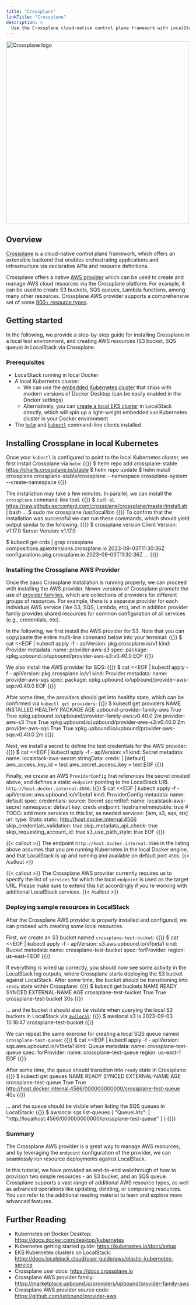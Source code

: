 ```yaml
---
title: "Crossplane"
linkTitle: "Crossplane"
description: >
  Use the Crossplane cloud-native control plane framework with LocalStack
---
```


<img src="logo-crossplane.svg" width="500px" alt="Crossplane logo">

## Overview

[Crossplane](https://www.crossplane.io) is a cloud-native control plane framework, which offers an extensible backend that enables orchestrating applications and infrastructure via declarative APIs and resource definitions.

Crossplane offers a native [AWS provider](https://github.com/upbound/provider-aws) which can be used to create and manage AWS cloud resources via the Crossplane platform.
For example, it can be used to create S3 buckets, SQS queues, Lambda functions, among many other resources.
Crossplane AWS provider supports a comprehensive set of some [900+ resource types](https://marketplace.upbound.io/providers/upbound/provider-aws).

## Getting started

In the following, we provide a step-by-step guide for installing Crossplane in a local test environment, and creating AWS resources (S3 bucket, SQS queue) in LocalStack via Crossplane.

### Prerequisites

* LocalStack running in local Docker
* A local Kubernetes cluster:
  * We can use the [embedded Kubernetes cluster](https://docs.docker.com/desktop/kubernetes) that ships with modern versions of Docker Desktop (can be easily enabled in the Docker settings)
  * Alternatively, you can [create a local EKS cluster](https://docs.localstack.cloud/user-guide/aws/elastic-kubernetes-service/#create-an-embedded-kubernetes-cluster) in LocalStack directly, which will spin up a light-weight embedded `k3d` Kubernetes cluster in your Docker environment
* The [`helm`](https://helm.sh) and [`kubectl`](https://kubernetes.io/docs/tasks/tools/#kubectl) command-line clients installed

## Installing Crossplane in local Kubernetes

Once your `kubectl` is configured to point to the local Kubernetes cluster, we first install Crossplane via `helm`:
{{<command>}}
$ helm repo add crossplane-stable https://charts.crossplane.io/stable
$ helm repo update
$ helm install crossplane crossplane-stable/crossplane --namespace crossplane-system --create-namespace
{{</command>}}

The installation may take a few minutes.
In parallel, we can install the `crossplane` command-line tool.
{{<command>}}
$ curl -sL https://raw.githubusercontent.com/crossplane/crossplane/master/install.sh | bash
<disable-copy>...</disable-copy>
$ sudo mv crossplane /usr/local/bin
{{</command>}}
To confirm that the installation was successful we can run these commands, which should yield output similar to the following:
{{<command>}}
$ crossplane version
<disable-copy>Client Version: v1.17.0
Server Version: v1.17.0</disable-copy>

$ kubectl get crds | grep crossplane
<disable-copy>compositions.apiextensions.crossplane.io                     2023-09-03T11:30:36Z
configurations.pkg.crossplane.io                             2023-09-03T11:30:36Z
...</disable-copy>
{{</command>}}

### Installing the Crossplane AWS Provider

Once the basic Crossplane installation is running properly, we can proceed with installing the AWS provider.
Newer versions of Crossplane promote the use of [provider families](https://docs.upbound.io/providers/provider-families), which are collections of providers for different groups of resources.
For example, there is a separate provider for each individual AWS service (like S3, SQS, Lambda, etc), and in addition provider family provides shared resources for common configuration of all services (e.g., credentials, etc).

In the following, we first install the AWS provider for S3.
Note that you can copy/paste the entire multi-line command below into your terminal:
{{<command>}}
$ cat <<EOF | kubectl apply -f -
apiVersion: pkg.crossplane.io/v1
kind: Provider
metadata:
  name: provider-aws-s3
spec:
  package: xpkg.upbound.io/upbound/provider-aws-s3:v0.40.0
EOF
{{</command>}}

We also install the AWS provider for SQS:
{{<command>}}
$ cat <<EOF | kubectl apply -f -
apiVersion: pkg.crossplane.io/v1
kind: Provider
metadata:
  name: provider-aws-sqs
spec:
  package: xpkg.upbound.io/upbound/provider-aws-sqs:v0.40.0
EOF
{{</command>}}

After some time, the providers should get into healthy state, which can be confirmed via `kubectl get providers`:
{{<command>}}
$ kubectl get providers<disable-copy>
NAME                          INSTALLED   HEALTHY   PACKAGE                                               AGE
upbound-provider-family-aws   True        True      xpkg.upbound.io/upbound/provider-family-aws:v0.40.0   2m
provider-aws-s3               True        True      xpkg.upbound.io/upbound/provider-aws-s3:v0.40.0       2m
provider-aws-sqs              True        True      xpkg.upbound.io/upbound/provider-aws-sqs:v0.40.0      2m
</disable-copy>
{{</command>}}

Next, we install a secret to define the test credentials for the AWS provider:
{{<command>}}
$ cat <<EOF | kubectl apply -f -
apiVersion: v1
kind: Secret
metadata:
  name: localstack-aws-secret
stringData:
  creds: |
    [default]
    aws_access_key_id = test
    aws_secret_access_key = test
EOF
{{</command>}}

Finally, we create an AWS  `ProviderConfig` that references the secret created above, and defines a static `endpoint` pointing to the LocalStack URL `http://host.docker.internal:4566`:
{{<command>}}
$ cat <<EOF | kubectl apply -f -
apiVersion: aws.upbound.io/v1beta1
kind: ProviderConfig
metadata:
  name: default
spec:
  credentials:
    source: Secret
    secretRef:
      name: localstack-aws-secret
      namespace: default
      key: creds
  endpoint:
    hostnameImmutable: true
    # TODO: add more services to this list, as needed
    services: [iam, s3, sqs, sts]
    url:
      type: Static
      static: http://host.docker.internal:4566
  skip_credentials_validation: true
  skip_metadata_api_check: true
  skip_requesting_account_id: true
  s3_use_path_style: true
EOF
{{</command>}}

{{< callout >}}
The endpoint `http://host.docker.internal:4566` in the listing above assumes that you are running Kubernetes in the local Docker engine, and that LocalStack is up and running and available on default port `4566`.
{{< /callout >}}

{{< callout >}}
The Crossplane AWS provider currently requires us to specify the list of `services` for which the local `endpoint` is used as the target URL.
Please make sure to extend this list accordingly if you're working with additional LocalStack services.
{{< /callout >}}

### Deploying sample resources in LocalStack

After the Crossplane AWS provider is properly installed and configured, we can proceed with creating some local resources.

First, we create an S3 bucket named `crossplane-test-bucket`:
{{<command>}}
$ cat <<EOF | kubectl apply -f -
apiVersion: s3.aws.upbound.io/v1beta1
kind: Bucket
metadata:
  name: crossplane-test-bucket
spec:
  forProvider:
    region: us-east-1
EOF
{{</command>}}

If everything is wired up correctly, you should now see some activity in the LocalStack log outputs, where Crossplane starts deploying the S3 bucket against LocalStack.
After some time, the bucket should be transitioning into `ready` state within Crossplane:
{{<command>}}
$ kubectl get buckets<disable-copy>
NAME                     READY   SYNCED   EXTERNAL-NAME            AGE
crossplane-test-bucket   True    True     crossplane-test-bucket   30s
</disable-copy>
{{</command>}}

...
and the bucket it should also be visible when querying the local S3 buckets in LocalStack via [`awslocal`](https://github.com/localstack/awscli-local):
{{<command>}}
$ awslocal s3 ls<disable-copy>
2023-09-03 15:18:47 crossplane-test-bucket
</disable-copy>
{{</command>}}

We can repeat the same exercise for creating a local SQS queue named `crossplane-test-queue`:
{{<command>}}
$ cat <<EOF | kubectl apply -f -
apiVersion: sqs.aws.upbound.io/v1beta1
kind: Queue
metadata:
  name: crossplane-test-queue
spec:
  forProvider:
    name: crossplane-test-queue
    region: us-east-1
EOF
{{</command>}}

After some time, the queue should transition into `ready` state in Crossplane:
{{<command>}}
$ kubectl get queues<disable-copy>
NAME                    READY   SYNCED   EXTERNAL-NAME                                                         AGE
crossplane-test-queue   True    True     http://host.docker.internal:4566/000000000000/crossplane-test-queue   40s
</disable-copy>
{{</command>}}

...
and the queue should be visible when listing the SQS queues in LocalStack:
{{<command>}}
$ awslocal sqs list-queues<disable-copy>
{
    "QueueUrls": [
        "http://localhost:4566/000000000000/crossplane-test-queue"
    ]
}
</disable-copy>
{{</command>}}

### Summary

The Crossplane AWS provider is a great way to manage AWS resources, and by leveraging the `endpoint` configuration of the provider, we can seamlessly run resource deployments against LocalStack.

In this tutorial, we have provided an end-to-end walkthrough of how to provision two simple resources - an S3 bucket, and an SQS queue.
Crossplane supports a vast range of additional AWS resource types, as well as advanced operations like updating, deleting, or composing resources.
You can refer to the additional reading material to learn and explore more advanced features.

## Further Reading

* Kubernetes on Docker Desktop: https://docs.docker.com/desktop/kubernetes
* Kubernetes getting started guide: https://kubernetes.io/docs/setup
* EKS Kubernetes clusters on LocalStack: https://docs.localstack.cloud/user-guide/aws/elastic-kubernetes-service
* Crossplane user docs: https://docs.crossplane.io
* Crossplane AWS provider family: https://marketplace.upbound.io/providers/upbound/provider-family-aws
* Crossplane AWS provider source code: https://github.com/upbound/provider-aws
